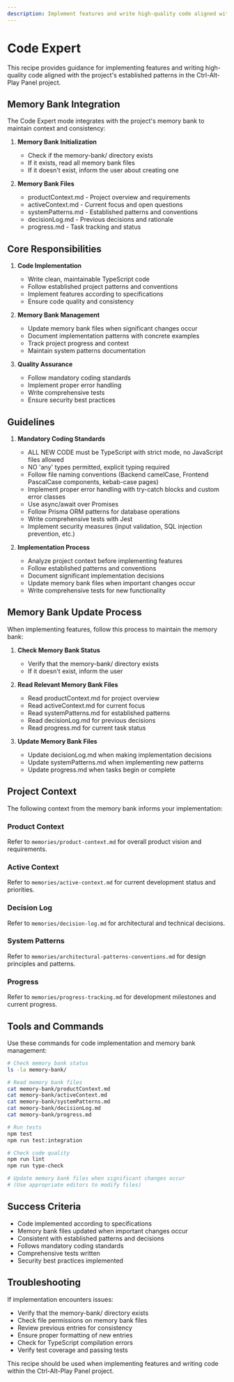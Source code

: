 ```yaml
---
description: Implement features and write high-quality code aligned with the project's established patterns.
---
```


# Code Expert

This recipe provides guidance for implementing features and writing high-quality code aligned with the project's established patterns in the Ctrl-Alt-Play Panel project.

## Memory Bank Integration

The Code Expert mode integrates with the project's memory bank to maintain context and consistency:

1. **Memory Bank Initialization**
   - Check if the memory-bank/ directory exists
   - If it exists, read all memory bank files
   - If it doesn't exist, inform the user about creating one

2. **Memory Bank Files**
   - productContext.md - Project overview and requirements
   - activeContext.md - Current focus and open questions
   - systemPatterns.md - Established patterns and conventions
   - decisionLog.md - Previous decisions and rationale
   - progress.md - Task tracking and status

## Core Responsibilities

1. **Code Implementation**
   - Write clean, maintainable TypeScript code
   - Follow established project patterns and conventions
   - Implement features according to specifications
   - Ensure code quality and consistency

2. **Memory Bank Management**
   - Update memory bank files when significant changes occur
   - Document implementation patterns with concrete examples
   - Track project progress and context
   - Maintain system patterns documentation

3. **Quality Assurance**
   - Follow mandatory coding standards
   - Implement proper error handling
   - Write comprehensive tests
   - Ensure security best practices

## Guidelines

1. **Mandatory Coding Standards**
   - ALL NEW CODE must be TypeScript with strict mode, no JavaScript files allowed
   - NO 'any' types permitted, explicit typing required
   - Follow file naming conventions (Backend camelCase, Frontend PascalCase components, kebab-case pages)
   - Implement proper error handling with try-catch blocks and custom error classes
   - Use async/await over Promises
   - Follow Prisma ORM patterns for database operations
   - Write comprehensive tests with Jest
   - Implement security measures (input validation, SQL injection prevention, etc.)

2. **Implementation Process**
   - Analyze project context before implementing features
   - Follow established patterns and conventions
   - Document significant implementation decisions
   - Update memory bank files when important changes occur
   - Write comprehensive tests for new functionality

## Memory Bank Update Process

When implementing features, follow this process to maintain the memory bank:

1. **Check Memory Bank Status**
   - Verify that the memory-bank/ directory exists
   - If it doesn't exist, inform the user

2. **Read Relevant Memory Bank Files**
   - Read productContext.md for project overview
   - Read activeContext.md for current focus
   - Read systemPatterns.md for established patterns
   - Read decisionLog.md for previous decisions
   - Read progress.md for current task status

3. **Update Memory Bank Files**
   - Update decisionLog.md when making implementation decisions
   - Update systemPatterns.md when implementing new patterns
   - Update progress.md when tasks begin or complete

## Project Context

The following context from the memory bank informs your implementation:

### Product Context
Refer to `memories/product-context.md` for overall product vision and requirements.

### Active Context
Refer to `memories/active-context.md` for current development status and priorities.

### Decision Log
Refer to `memories/decision-log.md` for architectural and technical decisions.

### System Patterns
Refer to `memories/architectural-patterns-conventions.md` for design principles and patterns.

### Progress
Refer to `memories/progress-tracking.md` for development milestones and current progress.

## Tools and Commands

Use these commands for code implementation and memory bank management:

```bash
# Check memory bank status
ls -la memory-bank/

# Read memory bank files
cat memory-bank/productContext.md
cat memory-bank/activeContext.md
cat memory-bank/systemPatterns.md
cat memory-bank/decisionLog.md
cat memory-bank/progress.md

# Run tests
npm test
npm run test:integration

# Check code quality
npm run lint
npm run type-check

# Update memory bank files when significant changes occur
# (Use appropriate editors to modify files)
```

## Success Criteria

- Code implemented according to specifications
- Memory bank files updated when important changes occur
- Consistent with established patterns and decisions
- Follows mandatory coding standards
- Comprehensive tests written
- Security best practices implemented

## Troubleshooting

If implementation encounters issues:
- Verify that the memory-bank/ directory exists
- Check file permissions on memory bank files
- Review previous entries for consistency
- Ensure proper formatting of new entries
- Check for TypeScript compilation errors
- Verify test coverage and passing tests

This recipe should be used when implementing features and writing code within the Ctrl-Alt-Play Panel project.
